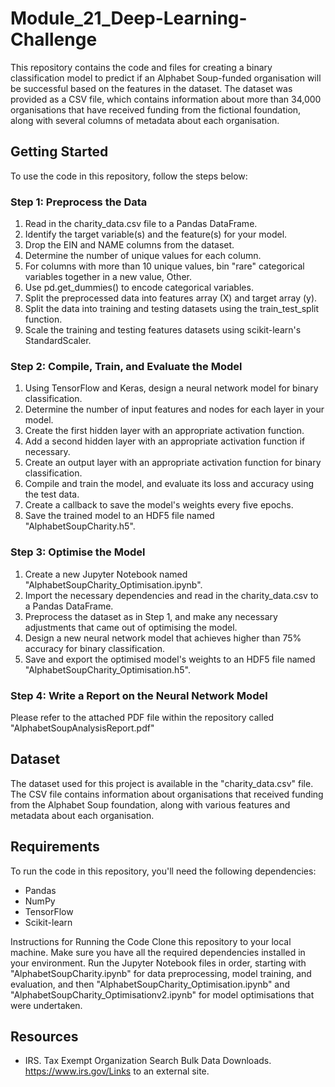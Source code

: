 # Module_21_Deep-Learning-Challenge

This repository contains the code and files for creating a binary classification model to predict if an Alphabet Soup-funded organisation will be successful based on the features in the dataset. The dataset was provided as a CSV file, which contains information about more than 34,000 organisations that have received funding from the fictional foundation, along with several columns of metadata about each organisation.

## Getting Started
To use the code in this repository, follow the steps below:

### Step 1: Preprocess the Data
1) Read in the charity_data.csv file to a Pandas DataFrame.
2) Identify the target variable(s) and the feature(s) for your model.
3) Drop the EIN and NAME columns from the dataset.
4) Determine the number of unique values for each column.
5) For columns with more than 10 unique values, bin "rare" categorical variables together in a new value, Other.
6) Use pd.get_dummies() to encode categorical variables.
7) Split the preprocessed data into features array (X) and target array (y).
8) Split the data into training and testing datasets using the train_test_split function.
9) Scale the training and testing features datasets using scikit-learn's StandardScaler.

### Step 2: Compile, Train, and Evaluate the Model
1) Using TensorFlow and Keras, design a neural network model for binary classification.
2) Determine the number of input features and nodes for each layer in your model.
3) Create the first hidden layer with an appropriate activation function.
4) Add a second hidden layer with an appropriate activation function if necessary.
5) Create an output layer with an appropriate activation function for binary classification.
6) Compile and train the model, and evaluate its loss and accuracy using the test data.
7) Create a callback to save the model's weights every five epochs.
8) Save the trained model to an HDF5 file named "AlphabetSoupCharity.h5".

### Step 3: Optimise the Model
1) Create a new Jupyter Notebook named "AlphabetSoupCharity_Optimisation.ipynb".
2) Import the necessary dependencies and read in the charity_data.csv to a Pandas DataFrame.
3) Preprocess the dataset as in Step 1, and make any necessary adjustments that came out of optimising the model.
4) Design a new neural network model that achieves higher than 75% accuracy for binary classification.
5) Save and export the optimised model's weights to an HDF5 file named "AlphabetSoupCharity_Optimisation.h5".

### Step 4: Write a Report on the Neural Network Model
Please refer to the attached PDF file within the repository called "AlphabetSoupAnalysisReport.pdf"

## Dataset
The dataset used for this project is available in the "charity_data.csv" file. The CSV file contains information about organisations that received funding from the Alphabet Soup foundation, along with various features and metadata about each organisation.

## Requirements
To run the code in this repository, you'll need the following dependencies:
* Pandas
* NumPy
* TensorFlow
* Scikit-learn

Instructions for Running the Code
Clone this repository to your local machine.
Make sure you have all the required dependencies installed in your environment.
Run the Jupyter Notebook files in order, starting with "AlphabetSoupCharity.ipynb" for data preprocessing, model training, and evaluation, and then "AlphabetSoupCharity_Optimisation.ipynb" and "AlphabetSoupCharity_Optimisationv2.ipynb" for model optimisations that were undertaken.

## Resources
* IRS. Tax Exempt Organization Search Bulk Data Downloads. https://www.irs.gov/Links to an external site.

